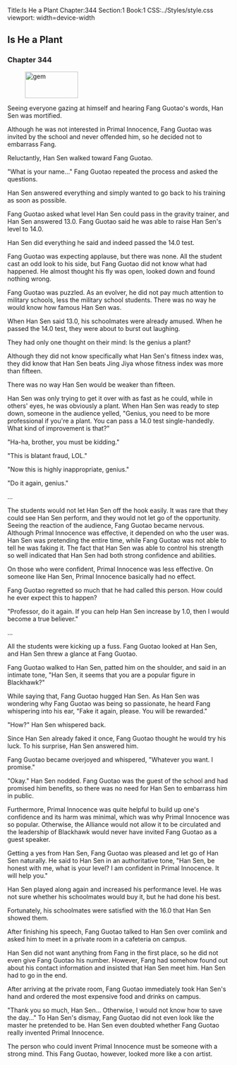 Title:Is He a Plant 
Chapter:344 
Section:1 
Book:1 
CSS:../Styles/style.css 
viewport: width=device-width
  
## Is He a Plant
### Chapter 344
  
<figure>
	<img src="../Images/gem.gif" alt="gem" id="gem" width="120" height="60" />
</figure>
  

  
Seeing everyone gazing at himself and hearing Fang Guotao's words, Han Sen was mortified.

Although he was not interested in Primal Innocence, Fang Guotao was invited by the school and never offended him, so he decided not to embarrass Fang.

Reluctantly, Han Sen walked toward Fang Guotao.

"What is your name…" Fang Guotao repeated the process and asked the questions.

Han Sen answered everything and simply wanted to go back to his training as soon as possible.

Fang Guotao asked what level Han Sen could pass in the gravity trainer, and Han Sen answered 13.0. Fang Guotao said he was able to raise Han Sen's level to 14.0.

Han Sen did everything he said and indeed passed the 14.0 test.

Fang Guotao was expecting applause, but there was none. All the student cast an odd look to his side, but Fang Guotao did not know what had happened. He almost thought his fly was open, looked down and found nothing wrong.

Fang Guotao was puzzled. As an evolver, he did not pay much attention to military schools, less the military school students. There was no way he would know how famous Han Sen was.

When Han Sen said 13.0, his schoolmates were already amused. When he passed the 14.0 test, they were about to burst out laughing.

They had only one thought on their mind: Is the genius a plant?

Although they did not know specifically what Han Sen's fitness index was, they did know that Han Sen beats Jing Jiya whose fitness index was more than fifteen.

There was no way Han Sen would be weaker than fifteen.

Han Sen was only trying to get it over with as fast as he could, while in others' eyes, he was obviously a plant. When Han Sen was ready to step down, someone in the audience yelled, "Genius, you need to be more professional if you're a plant. You can pass a 14.0 test single-handedly. What kind of improvement is that?"

"Ha-ha, brother, you must be kidding."

"This is blatant fraud, LOL."

"Now this is highly inappropriate, genius."

"Do it again, genius."

…

The students would not let Han Sen off the hook easily. It was rare that they could see Han Sen perform, and they would not let go of the opportunity. Seeing the reaction of the audience, Fang Guotao became nervous. Although Primal Innocence was effective, it depended on who the user was. Han Sen was pretending the entire time, while Fang Guotao was not able to tell he was faking it. The fact that Han Sen was able to control his strength so well indicated that Han Sen had both strong confidence and abilities.

On those who were confident, Primal Innocence was less effective. On someone like Han Sen, Primal Innocence basically had no effect.

Fang Guotao regretted so much that he had called this person. How could he ever expect this to happen?

"Professor, do it again. If you can help Han Sen increase by 1.0, then I would become a true believer."

…

All the students were kicking up a fuss. Fang Guotao looked at Han Sen, and Han Sen threw a glance at Fang Guotao.

Fang Guotao walked to Han Sen, patted him on the shoulder, and said in an intimate tone, "Han Sen, it seems that you are a popular figure in Blackhawk?"

While saying that, Fang Guotao hugged Han Sen. As Han Sen was wondering why Fang Guotao was being so passionate, he heard Fang whispering into his ear, "Fake it again, please. You will be rewarded."

"How?" Han Sen whispered back.

Since Han Sen already faked it once, Fang Guotao thought he would try his luck. To his surprise, Han Sen answered him.

Fang Guotao became overjoyed and whispered, "Whatever you want. I promise."

"Okay." Han Sen nodded. Fang Guotao was the guest of the school and had promised him benefits, so there was no need for Han Sen to embarrass him in public.

Furthermore, Primal Innocence was quite helpful to build up one's confidence and its harm was minimal, which was why Primal Innocence was so popular. Otherwise, the Alliance would not allow it to be circulated and the leadership of Blackhawk would never have invited Fang Guotao as a guest speaker.

Getting a yes from Han Sen, Fang Guotao was pleased and let go of Han Sen naturally. He said to Han Sen in an authoritative tone, "Han Sen, be honest with me, what is your level? I am confident in Primal Innocence. It will help you."

Han Sen played along again and increased his performance level. He was not sure whether his schoolmates would buy it, but he had done his best.

Fortunately, his schoolmates were satisfied with the 16.0 that Han Sen showed them.

After finishing his speech, Fang Guotao talked to Han Sen over comlink and asked him to meet in a private room in a cafeteria on campus.

Han Sen did not want anything from Fang in the first place, so he did not even give Fang Guotao his number. However, Fang had somehow found out about his contact information and insisted that Han Sen meet him. Han Sen had to go in the end.

After arriving at the private room, Fang Guotao immediately took Han Sen's hand and ordered the most expensive food and drinks on campus.

"Thank you so much, Han Sen… Otherwise, I would not know how to save the day…" To Han Sen's dismay, Fang Guotao did not even look like the master he pretended to be. Han Sen even doubted whether Fang Guotao really invented Primal Innocence.

The person who could invent Primal Innocence must be someone with a strong mind. This Fang Guotao, however, looked more like a con artist.